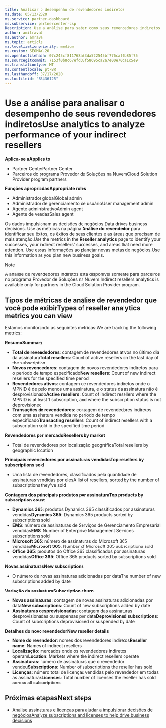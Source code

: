 ```yaml
---
title: Analisar o desempenho de revendedores indiretos
ms.date: 05/13/2020
ms.service: partner-dashboard
ms.subservice: partnercenter-csp
Description: Use a análise para saber como seus revendedores indiretos estão fazendo, ambos os sucessos e as áreas que podem precisar de mais atenção.
author: amitravat
ms.author: amrava
ms.topic: article
ms.localizationpriority: medium
ms.custom: SEOMAY.20
ms.openlocfilehash: 07c245cf811768a53da522545bf776caf0b85f75
ms.sourcegitcommit: 7153f0b8c67efd35f58695ca2a7e00e70da1c5e9
ms.translationtype: MT
ms.contentlocale: pt-BR
ms.lasthandoff: 07/17/2020
ms.locfileid: "86436125"
---
```

# <a name="use-analytics-to-analyze-performance-of-your-indirect-resellers"></a><span data-ttu-id="5e142-103">Use a análise para analisar o desempenho de seus revendedores indiretos</span><span class="sxs-lookup"><span data-stu-id="5e142-103">Use analytics to analyze performance of your indirect resellers</span></span>

<span data-ttu-id="5e142-104">**Aplica-se a**</span><span class="sxs-lookup"><span data-stu-id="5e142-104">**Applies to**</span></span>

- <span data-ttu-id="5e142-105">Partner Center</span><span class="sxs-lookup"><span data-stu-id="5e142-105">Partner Center</span></span>
- <span data-ttu-id="5e142-106">Parceiros do programa Provedor de Soluções na Nuvem</span><span class="sxs-lookup"><span data-stu-id="5e142-106">Cloud Solution Provider program partners</span></span>

<span data-ttu-id="5e142-107">**Funções apropriadas**</span><span class="sxs-lookup"><span data-stu-id="5e142-107">**Appropriate roles**</span></span>

- <span data-ttu-id="5e142-108">Administrador global</span><span class="sxs-lookup"><span data-stu-id="5e142-108">Global admin</span></span>
- <span data-ttu-id="5e142-109">Administrador de gerenciamento de usuário</span><span class="sxs-lookup"><span data-stu-id="5e142-109">User management admin</span></span>
- <span data-ttu-id="5e142-110">Agente administrativo</span><span class="sxs-lookup"><span data-stu-id="5e142-110">Admin agent</span></span>
- <span data-ttu-id="5e142-111">Agente de vendas</span><span class="sxs-lookup"><span data-stu-id="5e142-111">Sales agent</span></span>

<span data-ttu-id="5e142-112">Os dados impulsionam as decisões de negócios.</span><span class="sxs-lookup"><span data-stu-id="5e142-112">Data drives business decisions.</span></span> <span data-ttu-id="5e142-113">Use as métricas na página **Análise do revendedor** para identificar seu êxitos, os êxitos de seus clientes e as áreas que precisam de mais atenção.</span><span class="sxs-lookup"><span data-stu-id="5e142-113">Use the metrics in the **Reseller analytics** page to identify your successes, your indirect resellers' successes, and areas that need more attention.</span></span> <span data-ttu-id="5e142-114">Use essas informações ao planejar novas metas de negócios.</span><span class="sxs-lookup"><span data-stu-id="5e142-114">Use this information as you plan new business goals.</span></span>

> [!NOTE]
> <span data-ttu-id="5e142-115">A análise de revendedores indiretos está disponível somente para parceiros no programa Provedor de Soluções na Nuvem.</span><span class="sxs-lookup"><span data-stu-id="5e142-115">Indirect resellers analytics is available only for partners in the Cloud Solution Provider program.</span></span>

## <a name="types-of-reseller-analytics-metrics-you-can-view"></a><span data-ttu-id="5e142-116">Tipos de métricas de análise de revendedor que você pode exibir</span><span class="sxs-lookup"><span data-stu-id="5e142-116">Types of reseller analytics metrics you can view</span></span>

<span data-ttu-id="5e142-117">Estamos monitorando as seguintes métricas:</span><span class="sxs-lookup"><span data-stu-id="5e142-117">We are tracking the following metrics:</span></span>

<span data-ttu-id="5e142-118">**Resumo**</span><span class="sxs-lookup"><span data-stu-id="5e142-118">**Summary**</span></span>  
 - <span data-ttu-id="5e142-119">**Total de revendedores**: contagem de revendedores ativos no último dia da assinatura</span><span class="sxs-lookup"><span data-stu-id="5e142-119">**Total resellers**: Count of active resellers on the last day of the subscription</span></span>  
 - <span data-ttu-id="5e142-120">**Novos revendedores**: contagem de novos revendedores indiretos para o período de tempo especificado</span><span class="sxs-lookup"><span data-stu-id="5e142-120">**New resellers**: Count of new indirect resellers for the specified time period</span></span>  
 - <span data-ttu-id="5e142-121">**Revendedores ativos**: contagem de revendedores indiretos onde o MPNID é de pelo menos uma assinatura, e o status da assinatura não é desprovisionado</span><span class="sxs-lookup"><span data-stu-id="5e142-121">**Active resellers**: Count of indirect resellers where the MPNID is at least 1 subscription, and where the subscription status is not deprovisioned</span></span>  
 - <span data-ttu-id="5e142-122">**Transações de revendedores**: contagem de revendedores indiretos com uma assinatura vendida no período de tempo especificado</span><span class="sxs-lookup"><span data-stu-id="5e142-122">**Transacting resellers**: Count of indirect resellers with a subscription sold in the specified time period</span></span>  

<span data-ttu-id="5e142-123">**Revendedores por mercado**</span><span class="sxs-lookup"><span data-stu-id="5e142-123">**Resellers by market**</span></span>  
 - <span data-ttu-id="5e142-124">Total de revendedores por localização geográfica</span><span class="sxs-lookup"><span data-stu-id="5e142-124">Total resellers by geographic location</span></span>  

<span data-ttu-id="5e142-125">**Principais revendedores por assinaturas vendidas**</span><span class="sxs-lookup"><span data-stu-id="5e142-125">**Top resellers by subscriptions sold**</span></span>
 - <span data-ttu-id="5e142-126">Uma lista de revendedores, classificados pela quantidade de assinaturas vendidas por eles</span><span class="sxs-lookup"><span data-stu-id="5e142-126">A list of resellers, sorted by the number of subscriptions they've sold</span></span>  

<span data-ttu-id="5e142-127">**Contagem dos principais produtos por assinatura**</span><span class="sxs-lookup"><span data-stu-id="5e142-127">**Top products by subscription count**</span></span>  
 - <span data-ttu-id="5e142-128">**Dynamics 365**: produtos Dynamics 365 classificados por assinaturas vendidas</span><span class="sxs-lookup"><span data-stu-id="5e142-128">**Dynamics 365**: Dynamics 365 products sorted by subscriptions sold</span></span>  
 - <span data-ttu-id="5e142-129">**EMS**: número de assinaturas de Serviços de Gerenciamento Empresarial vendidas</span><span class="sxs-lookup"><span data-stu-id="5e142-129">**EMS**: Number of Enterprise Management Services subscriptions sold</span></span>  
 - <span data-ttu-id="5e142-130">**Microsoft 365**: número de assinaturas do Microsoft 365 vendidas</span><span class="sxs-lookup"><span data-stu-id="5e142-130">**Microsoft 365**: Number of Microsoft 365 subscriptions sold</span></span>  
 - <span data-ttu-id="5e142-131">**Office 365**: produtos do Office 365 classificados por assinaturas vendidas</span><span class="sxs-lookup"><span data-stu-id="5e142-131">**Office 365**: Office 365 products sorted by subscriptions sold</span></span>  

<span data-ttu-id="5e142-132">**Novas assinaturas**</span><span class="sxs-lookup"><span data-stu-id="5e142-132">**New subscriptions**</span></span>  
 - <span data-ttu-id="5e142-133">O número de novas assinaturas adicionadas por data</span><span class="sxs-lookup"><span data-stu-id="5e142-133">The number of new subscriptions added by date</span></span>  

<span data-ttu-id="5e142-134">**Variação da assinatura**</span><span class="sxs-lookup"><span data-stu-id="5e142-134">**Subscription churn**</span></span>  
 - <span data-ttu-id="5e142-135">**Novas assinaturas**: contagem de novas assinaturas adicionadas por data</span><span class="sxs-lookup"><span data-stu-id="5e142-135">**New subscriptions**: Count of new subscriptions added by date</span></span>  
 - <span data-ttu-id="5e142-136">**Assinaturas desprovisionadas**: contagem das assinaturas desprovisionadas ou suspensas por data</span><span class="sxs-lookup"><span data-stu-id="5e142-136">**Deprovisioned subscriptions**: Count of subscriptions deprovisioned or suspended by date</span></span>  

<span data-ttu-id="5e142-137">**Detalhes do novo revendedor**</span><span class="sxs-lookup"><span data-stu-id="5e142-137">**New reseller details**</span></span>  
 - <span data-ttu-id="5e142-138">**Nome do revendedor**: nomes dos revendedores indiretos</span><span class="sxs-lookup"><span data-stu-id="5e142-138">**Reseller name**: Names of indirect resellers</span></span>  
 - <span data-ttu-id="5e142-139">**Localização**: mercados onde os revendedores indiretos operam</span><span class="sxs-lookup"><span data-stu-id="5e142-139">**Location**: Markets where the indirect resellers operate</span></span>  
 - <span data-ttu-id="5e142-140">**Assinaturas**: número de assinaturas que o revendedor vendeu</span><span class="sxs-lookup"><span data-stu-id="5e142-140">**Subscriptions**: Number of subscriptions the reseller has sold</span></span>  
 - <span data-ttu-id="5e142-141">**Licenças**: número total de licenças vendidas pelo revendedor em todas as assinaturas</span><span class="sxs-lookup"><span data-stu-id="5e142-141">**Licenses**: Total number of licenses the reseller has sold across all subscriptions</span></span>  
  
## <a name="next-steps"></a><span data-ttu-id="5e142-142">Próximas etapas</span><span class="sxs-lookup"><span data-stu-id="5e142-142">Next steps</span></span>

- [<span data-ttu-id="5e142-143">Analise assinaturas e licenças para ajudar a impulsionar decisões de negócios</span><span class="sxs-lookup"><span data-stu-id="5e142-143">Analyze subscriptions and licenses to help drive business decisions</span></span>](analyze-subscriptions-licenses.md)